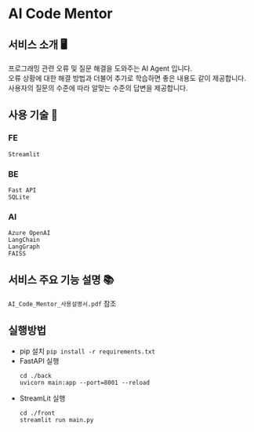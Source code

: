 # AI Code Mentor

## 서비스 소개 🖥

프로그래밍 관련 오류 및 질문 해결을 도와주는 AI Agent 입니다.<br>
오류 상황에 대한 해결 방법과 더불어 추가로 학습하면 좋은 내용도 같이 제공합니다.<br>
사용자의 질문의 수준에 따라 알맞는 수준의 답변을 제공합니다.<br>

## 사용 기술 🔨

### FE

`Streamlit` <br>

### BE

`Fast API` <br>
`SQLite` <br>

### AI

`Azure OpenAI` <br>
`LangChain` <br>
`LangGraph` <br>
`FAISS` <br>

## 서비스 주요 기능 설명 📚

`AI_Code_Mentor_사용설명서.pdf` 참조

## 실행방법

- pip 설치 `pip install -r requirements.txt`
- FastAPI 실행
  ```
  cd ./back
  uvicorn main:app --port=8001 --reload
  ```
- StreamLit 실행
  ```
  cd ./front
  streamlit run main.py
  ```
